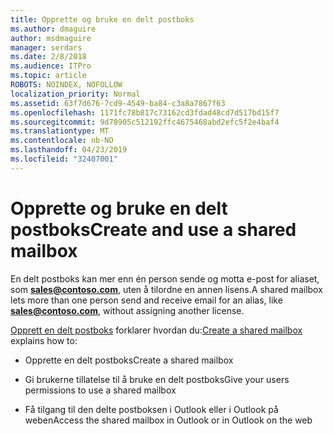 ```yaml
---
title: Opprette og bruke en delt postboks
ms.author: dmaguire
author: msdmaguire
manager: serdars
ms.date: 2/8/2018
ms.audience: ITPro
ms.topic: article
ROBOTS: NOINDEX, NOFOLLOW
localization_priority: Normal
ms.assetid: 63f7d676-7cd9-4549-ba84-c3a8a7867f63
ms.openlocfilehash: 1171fc78b817c73162cd3fdad48cd7d517bd15f7
ms.sourcegitcommit: 9d78905c512192ffc4675468abd2efc5f2e4baf4
ms.translationtype: MT
ms.contentlocale: nb-NO
ms.lasthandoff: 04/23/2019
ms.locfileid: "32407001"
---
```

# <a name="create-and-use-a-shared-mailbox"></a><span data-ttu-id="2fa30-102">Opprette og bruke en delt postboks</span><span class="sxs-lookup"><span data-stu-id="2fa30-102">Create and use a shared mailbox</span></span>

<span data-ttu-id="2fa30-103">En delt postboks kan mer enn én person sende og motta e-post for aliaset, som **sales@contoso.com**, uten å tilordne en annen lisens.</span><span class="sxs-lookup"><span data-stu-id="2fa30-103">A shared mailbox lets more than one person send and receive email for an alias, like **sales@contoso.com**, without assigning another license.</span></span>
  
<span data-ttu-id="2fa30-104">[Opprett en delt postboks](https://support.office.com/article/Create-a-shared-mailbox-871a246d-3acd-4bba-948e-5de8be0544c9) forklarer hvordan du:</span><span class="sxs-lookup"><span data-stu-id="2fa30-104">[Create a shared mailbox](https://support.office.com/article/Create-a-shared-mailbox-871a246d-3acd-4bba-948e-5de8be0544c9) explains how to:</span></span> 
  
- <span data-ttu-id="2fa30-105">Opprette en delt postboks</span><span class="sxs-lookup"><span data-stu-id="2fa30-105">Create a shared mailbox</span></span>
    
- <span data-ttu-id="2fa30-106">Gi brukerne tillatelse til å bruke en delt postboks</span><span class="sxs-lookup"><span data-stu-id="2fa30-106">Give your users permissions to use a shared mailbox</span></span>
    
- <span data-ttu-id="2fa30-107">Få tilgang til den delte postboksen i Outlook eller i Outlook på weben</span><span class="sxs-lookup"><span data-stu-id="2fa30-107">Access the shared mailbox in Outlook or in Outlook on the web</span></span>
    

